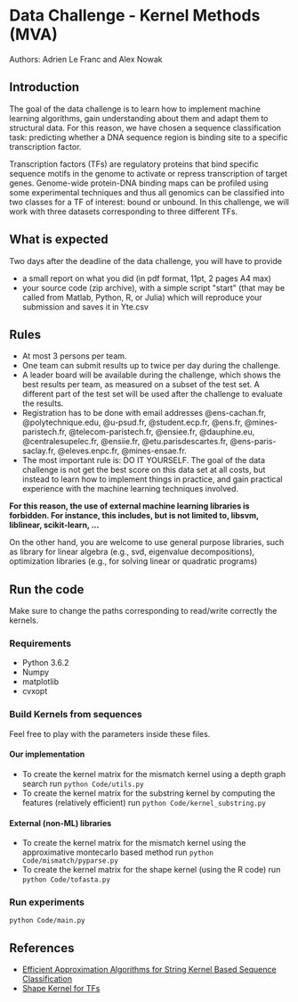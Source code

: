# Data Challenge - Kernel Methods (MVA)
Authors: Adrien Le Franc and Alex Nowak

## Introduction
The goal of the data challenge is to learn how to implement machine learning algorithms, gain understanding about them and adapt them to structural data. For this reason, we have chosen a sequence classification task: predicting whether a DNA sequence region is binding site to a specific transcription factor.

Transcription factors (TFs) are regulatory proteins that bind specific sequence motifs in the genome to activate or repress transcription of target genes. Genome-wide protein-DNA binding maps can be profiled using some experimental techniques and thus all genomics can be classified into two classes for a TF of interest: bound or unbound. In this challenge, we will work with three datasets corresponding to three different TFs.

## What is expected
Two days after the deadline of the data challenge, you will have to provide

- a small report on what you did (in pdf format, 11pt, 2 pages A4 max)
- your source code (zip archive), with a simple script "start" (that may be called from Matlab, Python, R, or Julia) which will reproduce your submission and saves it in Yte.csv

## Rules
- At most 3 persons per team.
- One team can submit results up to twice per day during the challenge.
- A leader board will be available during the challenge, which shows the best results per team, as measured on a subset of the test set. A different part of the test set will be used after the challenge to evaluate the results.
- Registration has to be done with email addresses @ens-cachan.fr, @polytechnique.edu, @u-psud.fr, @student.ecp.fr, @ens.fr, @mines-paristech.fr, @telecom-paristech.fr, @ensiee.fr, @dauphine.eu, @centralesupelec.fr, @ensiie.fr, @etu.parisdescartes.fr, @ens-paris-saclay.fr, @eleves.enpc.fr, @mines-ensae.fr.
- The most important rule is: DO IT YOURSELF. The goal of the data challenge is not get the best score on this data set at all costs, but instead to learn how to implement things in practice, and gain practical experience with the machine learning techniques involved.


**For this reason, the use of external machine learning libraries is forbidden. For instance, this includes, but is not limited to, libsvm, liblinear, scikit-learn, ...**

On the other hand, you are welcome to use general purpose libraries, such as library for linear algebra (e.g., svd, eigenvalue decompositions), optimization libraries (e.g., for solving linear or quadratic programs)

## Run the code
Make sure to change the paths corresponding to read/write correctly the kernels.
### Requirements
- Python 3.6.2
- Numpy
- matplotlib
- cvxopt

### Build Kernels from sequences
Feel free to play with the parameters inside these files.
#### Our implementation 
- To create the kernel matrix for the mismatch kernel using a depth graph search run `python Code/utils.py`
- To create the kernel matrix for the substring kernel by computing the features (relatively efficient) run
`python Code/kernel_substring.py`
#### External (non-ML) libraries
- To create the kernel matrix for the mismatch kernel using the approximative montecarlo based method run
`python Code/mismatch/pyparse.py`
- To create the kernel matrix for the shape kernel (using the R code) run
`python Code/tofasta.py`
### Run experiments
`python Code/main.py`

## References
- [Efficient Approximation Algorithms for String Kernel Based Sequence Classification](https://papers.nips.cc/paper/7269-efficient-approximation-algorithms-for-strings-kernel-based-sequence-classification.pdf)
- [Shape Kernel for TFs](https://academic.oup.com/bioinformatics/article/33/19/3003/3852080)
